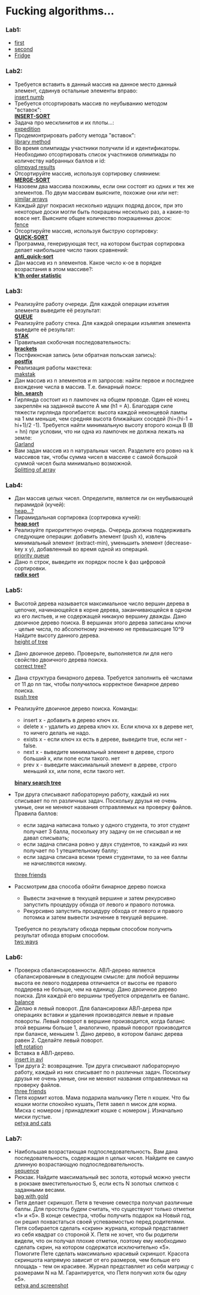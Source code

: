 # Fucking algorithms...
### **Lab1:**
  -  [first](https://github.com/necha143/algorithms/blob/main/lab1/1.py) <br />
  -  [second](https://github.com/necha143/algorithms/blob/main/lab1/2.py) <br />
  -  [Fridge](https://github.com/necha143/algorithms/blob/main/lab1/holodosAISD.py) <br />
### **Lab2:** 
  -   Требуется вставить в данный массив на данное место данный элемент, сдвинув остальные элементы вправо:  <br />
     [insert numb](https://github.com/necha143/algorithms/blob/main/lab2/insert_numb.cpp) <br />
  -   Требуется отсортировать массив по неубыванию методом "вставок":  <br />
     [**INSERT-SORT**](https://github.com/necha143/algorithms/blob/main/lab2/Insert_Sort.cpp) <br />
  -   Задача про месклинитов и их плоты...:  <br />
     [expedition](https://github.com/necha143/algorithms/blob/main/lab2/expedition.cpp) <br />
  -   Продемонтрировать работу метода "вставок":  <br />
     [library method](https://github.com/necha143/algorithms/blob/main/lab2/library_method.cpp) <br />
  -   Во время олимпиады участники получили id и идентификаторы. Необходимо отсортировать список участников олимпиады по количеству набранных баллов и id:  <br />
     [olimpyad results](https://github.com/necha143/algorithms/blob/main/lab2/olimpiad_results.py) <br />
  -   Отсортируйте массив, используя сортировку слиянием:  <br />
     [**MERGE-SORT**](https://github.com/necha143/algorithms/blob/main/lab2/Merge_Sort.cpp) <br />
  -  Назовем два массива похожимы, если они состоят из одних и тех же элементов. По двум массивам выясните, похожие они или нет:  <br />
     [similar arrays](https://github.com/necha143/algorithms/blob/main/lab2/similar_arrays.cpp) <br />
  -   Каждый друг покрасил несколько идущих подряд досок, при это некоторые доски могли быть покрашены несколько раз, а какие-то вовсе нет. Выясните общее количество покрашенных досок:  <br />
     [fence](https://github.com/necha143/algorithms/blob/main/lab2/fence.cpp) <br />
  -  Отсортируйте массив, используя быструю сортировку:  <br />
     [**QUICK-SORT**](https://github.com/necha143/algorithms/blob/main/lab2/Quick_Sort.cpp) <br />
  -  Программа, генерирующая тест, на котором быстрая сортировка делает наибольшее число таких сравнений:  <br />
     [**anti_quick-sort**](https://github.com/necha143/algorithms/blob/main/lab2/Anti_Q_Sort.cpp) <br />
  -  Дан массив из n элементов. Какое число к-ое в порядке возрастания в этом массиве?:  <br />
     [**k'th order statistic**](https://github.com/necha143/algorithms/blob/main/lab2/Kats_poryad_stats.cpp) <br />
### **Lab3:**
  -  Реализуйте работу очереди. Для каждой операции изъятия элемента выведите её результат: <br />
     [**QUEUE**](https://github.com/necha143/algorithms/blob/main/lab3/Queue.cpp) <br />
  -  Реализуйте работу стека. Для каждой операции изъяятия элемента выведите её результат: <br />
     [**STAK**](https://github.com/necha143/algorithms/blob/main/lab3/Stak.cpp) <br />
  -  Правильная скобочная последовательность: <br />
     [**brackets**](https://github.com/necha143/algorithms/blob/main/lab3/Right_brackets.cpp) <br />
  -  Постфикнсная запись (или обратная польская запись):  <br />
     [**postfix**](https://github.com/necha143/algorithms/blob/main/lab3/Postfix.cpp) <br />
  -  Реализация работы макстека: <br />
     [makstak](https://github.com/necha143/algorithms/blob/main/lab3/Makstak.cpp) <br />
  -  Дан массив из n элементов и m запросов: найти первое и последнее вхождение числа в массив. Т.е. бинарный поиск: <br />
     [**bin. search**](https://github.com/necha143/algorithms/blob/main/lab3/bin_search.cpp) <br />
  -  Гирлянда состоит из n лампочек на общем проводе. Один её конец закреплён на заданной высоте A мм (h1 = A). Благодаря силе тяжести гирлянда прогибается: высота каждой неконцевой лампы на 1 мм меньше, чем средняя высота ближайших соседей (hi=(hi-1 + hi+1)/2 -1). Требуется найти минимальную высоту второго конца B (B = hn) при условии, что ни одна из лампочек не должна лежать на земле: <br />
     [Garland](https://github.com/necha143/algorithms/blob/main/lab3/garland.cpp) <br />
  -  Вам задан массив из n натуральных чисел.
Разделите его ровно на k массивов так, чтобы сумма чисел в массиве с самой большой суммой чисел была минимально возможной. <br />
     [Splitting of array](https://github.com/necha143/algorithms/blob/main/lab3/splitting_of_array.cpp) <br />
### **Lab4:**
  -  Дан массив целых чисел. Определите, является ли он неубывающей пирамидой (кучей): <br />
     [heap...?](https://github.com/necha143/algorithms/blob/main/lab4/is_heap.cpp) <br />
  -  Пирамидальная сортировка (сортировка кучей): <br />
     [**heap sort**](https://github.com/necha143/algorithms/blob/main/lab4/heap_sort.cpp) <br />
  -  Реализуйте приоритетную очередь. Очередь должна поддерживать следующие операции: добавить элемент (push x), извлечь минимальный элемент (extract-min), уменьшить элемент (decrease-key x y), добавленный во время одной из операций. <br />
     [priority queue](https://github.com/necha143/algorithms/blob/main/lab4/priority_queue.cpp) <br />
  -  Дано n строк, выведите их порядок после k фаз цифровой сортировки. <br />
     [**radix sort**](https://github.com/necha143/algorithms/blob/main/lab4/radix_sort.cpp) <br />
### **Lab5:**
  - Высотой дерева называется максимальное число вершин дерева в цепочке, начинающейся в корне дерева, заканчивающейся в одном из его листьев, и не содержащей никакую вершину дважды.
    Дано двоичное дерево поиска. В вершинах этого дерева записаны ключи - целые числа, по абсолютному значению не превышающие 10^9
    Найдите высоту данного дерева. <br />
    [height of tree](https://github.com/necha143/algorithms/blob/main/lab5/tree_height.cpp) <br />
 -  Дано двоичное дерево. Проверьте, выполняется ли для него свойство двоичного дерева поиска. <br />
    [correct tree?](https://github.com/necha143/algorithms/blob/main/lab5/correct_tree.cpp) <br />
 -  Дана структура бинарного дерева. Требуется заполнить её числами от 11 до nn так, чтобы получилось корректное бинарное дерево поиска. <br />
    [push tree](https://github.com/necha143/algorithms/blob/main/lab5/push_tree.cpp) <br />
 -  Реализуйте двоичное дерево поиска. Команды: 
      - insert x - добавить в дерево ключ xx.
      - delete x - удалить из дерева ключ xx. Если ключа xx в дереве нет, то ничего делать не надо.
      - exists x - если ключ xx есть в дереве, выведите true, если нет - false.
      - next x - выведите минимальный элемент в дереве, строго больший x, или none если такого. нет
      - prev x - выведите максимальный элемент в дереве, строго меньший xx, или none, если такого нет. <br />
    
    [**binary search tree**](https://github.com/necha143/algorithms/blob/main/lab5/binary_tree.cpp) <br />
 -  Три друга списывают лабораторную работу, каждый из них списывает по nn различных задач. Поскольку друзья не очень умные, они не меняют названия отправляемых на проверку файлов. Правила баллов:
      - если задача написана только у одного студента, то этот студент получает 3 балла, поскольку эту задачу он не списывал и не давал списывать;
      - если задача списана ровно у двух студентов, то каждый из них получает по 1 утешительному баллу;
      - если задача списана всеми тремя студентами, то за нее баллы не начисляются никому. <br />
    
    [three friends](https://github.com/necha143/algorithms/blob/main/lab5/three_friends.cpp) <br />
 -  Рассмотрим два способа обойти бинарное дерево поиска <br />
    - Вывести значение в текущей вершине и затем рекурсивно запустить процедуру обхода от левого и правого потомка.
    - Рекурсивно запустить процедуру обхода от левого и правого потомка и затем вывести значение в текущей вершине. <br />
    
    Требуется по результату обхода первым способом получить результат обхода вторым способом. <br />
    [two ways](https://github.com/necha143/algorithms/blob/main/lab5/two_ways.cpp) <br />
### **Lab6:**
 -  Проверка сбалансированности. 
АВЛ-дерево является сбалансированным в следующем смысле: для любой вершины высота ее левого поддерева отличается от высоты ее правого поддерева не больше, чем на единицу.
Дано двоичное дерево поиска. Для каждой его вершины требуется определить ее баланс. <br />
    [balance](https://github.com/necha143/algorithms_1sem/blob/main/lab6/avl_balance.cpp) <br />
 -  Делаю я левый поворот. 
Для балансировки АВЛ-дерева при операциях вставки и удаления производятся левые и правые повороты. Левый поворот в вершине производится, когда баланс этой вершины больше 1, аналогично, правый поворот производится при балансе, меньшем 1.
Дано дерево, в котором баланс дерева равен 2. Сделайте левый поворот. <br />
    [left rotation](https://github.com/necha143/algorithms_1sem/blob/main/lab6/left_rotation.cpp) <br />
 -  Вставка в АВЛ-дерево. <br />
    [insert in avl](https://github.com/necha143/algorithms_1sem/blob/main/lab6/insert%20in%20avl.cpp) <br />
 -  Три друга 2: возвращение. 
Три друга списывают лабораторную работу, каждый из них списывает по n различных задач. Поскольку друзья не очень умные, они не меняют названия отправляемых на проверку файлов. <br />
    [three friends](https://github.com/necha143/algorithms_1sem/blob/main/lab6/three_friends2.cpp) <br />
 -  Петя кормит котов. 
Мама подарила мальчику Пете n кошек.
Что бы кошки могли спокойно кушать, Петя завел n мисок для корма. Миска с номером j принадлежит кошке с номером j. Изначально миски пустые. <br />
    [petya and cats](https://github.com/necha143/algorithms_1sem/blob/main/lab6/petya%20and%20cats.cpp) <br />
### **Lab7:**
 -  Наибольшая возрастающая подпоследовательность. Вам дана последовательность, содержащая n целых чисел. Найдите ее самую длинную возрастающую подпоследовательность. <br />
    [sequence](https://github.com/necha143/algorithms_1sem/blob/main/lab7/sequence.cpp) <br />
 -  Рюкзак. 
Найдите максимальный вес золота, который можно унести в рюкзаке вместительностью S, если есть N золотых слитков с заданными весами. <br />
    [bag with gold](https://github.com/necha143/algorithms_1sem/blob/main/lab7/bag.cpp) <br />
 -  Петя делает скриншот.  Петя в течение семестра получал различные баллы. Для простоты будем считать, что существуют только отметки «1» и «5». В конце семестра, чтобы получить подарок на Новый год, он решил похвастаться своей успеваемостью перед родителями.
 Петя собирается сделать «скрин» журнала, который представляет из себя квадрат со стороной X. Петя не хочет, что бы родители видели, что он получал плохие отметки, поэтому ему необходимо сделать скрин, на котором содержатся исключительно «5». Помогите Пете сделать максимально красивый скриншот. Красота скриншота напрямую зависит от его размеров, чем больше его площадь - тем он красивее. Журнал представляет из себя матрицу с размерами N на M.
 Гарантируется, что Петя получил хотя бы одну «5». <br />
    [petya and screenshot](https://github.com/necha143/algorithms_1sem/blob/main/lab7/petya%20and%20screenshot.cpp) <br />
